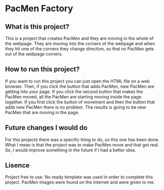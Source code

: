 # PacMen Factory
## What is this project?
This is a project that creates PacMen and they are moving in the whole of the webpage. They are moving into the corners of the webpage and when they hit one of the corners they change direction, so that no PacMan gets out of the webpage corners.
## How to run this project?
If you want to run this project you can just open the HTML file on a web browser. Then, if you click the button that adds PacMen, new PacMen are getting into your page. If you click the second button that makes the PacMen moved, all the PacMen are starting moving inside the page together. If you first click the button of movement and then the button that adds new PacMen there is no problem. The results is going to be new PacMen that are moving in the page.
## Future changes I would do
For this projects there was a specific thing to do, so this one has been done. What I mean is that the project was to make PacMen move and that got real. So, I would improve something in the future if I had a better idea.
## Lisence
Project free to use. No ready template was used in order to complete this project. PacMen images were found on the Internet and were given to me.
